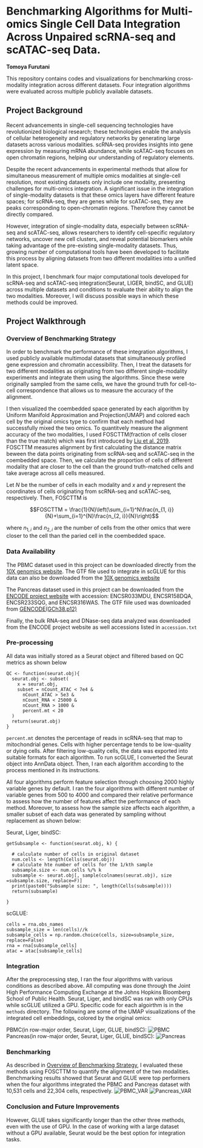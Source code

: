 # Benchmarking Algorithms for Multi-omics Single Cell Data Integration Across Unpaired scRNA-seq and scATAC-seq Data.
**Tomoya Furutani**

This repository contains codes and visualizations for benchmarking cross-modality integration across different datasets. Four integration algorithms were evaluated across multiple publicly available datasets. 

## Project Background

Recent advancements in single-cell sequencing technologies have revolutionized biological research; these technologies enable the analysis of cellular heterogeneity and regulatory networks by generating large datasets across various modalities. scRNA-seq provides insights into gene expression by measuring mRNA abundance, while scATAC-seq focuses on open chromatin regions, helping our understanding of regulatory elements. 

Despite the recent advancements in experimental methods that allow for simultaneous measurement of multiple omics modalities at single-cell resolution, most existing datasets only include one modality, presenting challenges for multi-omics integration. A significant issue in the integration of single-modality datasets is that these omics layers have different feature spaces; for scRNA-seq, they are genes while for scATAC-seq, they are peaks corresponding to open-chromatin regions. Therefore they cannot be directly compared. 

However, integration of single-modality data, especially between scRNA-seq and scATAC-seq, allows researchers to identify cell-specific regulatory networks, uncover new cell clusters, and reveal potential biomarkers while taking advantage of the pre-existing single-modality datasets. Thus, growing number of computational tools have been developed to facilitate this process by aligning datasets from two different modalities into a unified latent space. 

In this project, I benchmark four major computational tools developed for scRNA-seq and scATAC-seq integration(Seurat, LIGER, bindSC, and GLUE) across multiple datasets and conditions to evaluate their ability to align the two modalities. Moreover, I will discuss possible ways in which these methods could be improved. 

## Project Walkthrough

### Overview of Benchmarking Strategy

In order to benchmark the performance of these integration algorithms, I used publicly available multimodal datasets that simultaneously profiled gene expression and chromatin accessibility. Then, I treat the datasets for two different modalities as originating from two different single-modality experiments and integrate them using the algorithms. Since these were originally sampled from the same cells, we have the ground truth for cell-to-cell correspondence that allows us to measure the accuracy of the alignment. 

I then visualized the coembedded space generated by each algorithm by Uniform Manifold Approximation and Projection(UMAP) and colored each cell by the original omics type to confirm that each method had successfully mixed the two omics. To quantitvely measure the alignment accuracy of the two modalities, I used FOSCTTM(fraction of cells closer than the true match) which was first introduced by [Liu et al. 2019](https://www.ncbi.nlm.nih.gov/pmc/articles/PMC8496402/). FOSCTTM measures alignment by first calculating the distance matrix beween the data points originating from scRNA-seq and scATAC-seq in the coembedded space. Then, we calculate the proportion of cells of different modality that are closer to the cell than the ground truth-matched cells and take average across all cells measured. 

Let $N$ be the number of cells in each modality and $x$ and $y$ represent the coordinates of cells originating from scRNA-seq and scATAC-seq, respectively. Then, FOSCTTM is

$$FOSCTTM = \frac{1}{N}\left(\sum_{i=1}^N\frac{n_{1, i}}{N}+\sum_{i=1}^{N}\frac{n_{2, i}}{N}\right)$$

where $n_{1, i}$ and $n_{2, i}$ are the number of cells from the other omics that were closer to the cell than the paried cell in the coembedded space. 

### Data Availability

The PBMC dataset used in this project can be downloaded directly from the [10X genomics website](https://www.10xgenomics.com/datasets/pbmc-from-a-healthy-donor-granulocytes-removed-through-cell-sorting-10-k-1-standard-1-0-0). The GTF file used to integrate in scGLUE for this data can also be downloaded from the [10X genomics website](https://www.10xgenomics.com/support/software/cell-ranger/latest/tutorials/cr-tutorial-mr)

The Pancreas dataset used in this project can be downloaded from the [ENCODE project website](https://www.encodeproject.org/) with accession: ENCSR033MDU, ENCSR158DQA, ENCSR233SQG, and ENCSR316WAS. The GTF fiile used was downloaded from [GENCODE(GCh38.p12)](https://www.gencodegenes.org/human/release_29.html)

Finally, the bulk RNA-seq and DNase-seq data analyzed was downloaded from the ENCODE project website as well accessions listed in `accession.txt`

### Pre-processing

All data was initially stored as a Seurat object and filtered based on QC metrics as shown below
```
QC <- function(seurat.obj){
  seurat.obj <- subset(
    x = seurat.obj,
    subset = nCount_ATAC < 7e4 &
      nCount_ATAC > 5e3 &
      nCount_RNA < 25000 &
      nCount_RNA > 1000 &
      percent.mt < 20
  )
  return(seurat.obj)
}
```
`percent.mt` denotes the percentage of reads in scRNA-seq that map to mitochondrial genes. Cells with higher percentage tends to be low-quality or dying cells. After filtering low-quality cells, the data was exported into suitable formats for each algorithm. To run scGLUE, I converted the Seurat object into AnnData object. Then, I ran each algorithm according to the process mentioned in its instructions. 

All four algorithms perform feature selection through choosing 2000 highly variable genes by default. I ran the four algorithms with different number of variable genes from 500 to 4000 and compared their relative performance to assess how the number of features affect the performance of each method. Moreover, to assess how the sample size affects each algorithm, a smaller subset of each data was generated by sampling without replacement as shown below:

Seurat, Liger, bindSC:
```
getSubsample <- function(seurat.obj, k) {
  
  # calculate number of cells in original dataset
  num.cells <- length(Cells(seurat.obj))
  # calculate hte number of cells for the 1/kth sample
  subsample.size <- num.cells %/% k
  subsample <- seurat.obj[, sample(colnames(seurat.obj), size =subsample.size, replace=F)]
  print(paste0("Subsample size: ", length(Cells(subsample))))
  return(subsample)
  
}
```

scGLUE:
```
cells = rna.obs_names
subsample_size = len(cells)//k
subsample_cells = np.random.choice(cells, size=subsample_size, replace=False)
rna = rna[subsample_cells]
atac = atac[subsample_cells]
```
### Integration
After the preprocessing step, I ran the four algorithms with various conditions as described above. All computing was done through the Joint High Performance Computing Exchange at the Johns Hopkins Bloomberg School of Public Health. Seurat, Liger, and bindSC was ran with only CPUs while scGLUE utilized a GPU. Specific code for each algoirthm is in the `methods` directory. The following are some of the UMAP visualizations of the integrated cell embeddings, colored by the original omics:

PBMC(in row-major order, Seurat, Liger, GLUE, bindSC):
![PBMC](pbmc.png)
Pancreas(in row-major order, Seurat, Liger, GLUE, bindSC):
![Pancreas](pancreas.png)

### Benchmarking
As described in [Overview of Benchmarking Strategy](#overview-of-benchmarking-strategy), I evaluated these methods using FOSCTTM to quantify the alignment of the two modalities. Benchmarking results showed that Seurat and GLUE were top performers when the four algorithms integrated the PBMC and Pancreas dataset with 10,531 cells and 22,304 cells, respectively. 
![PBMC_VAR](pbmc_var.png)
![Pancreas_VAR](pancreas_var.png)

### Conclusion and Future Improvements
However, GLUE takes significantly longer than the other three methods, even with the use of GPU. In the case of working with a large dataset without a GPU available, Seurat would be the best option for integration tasks. 